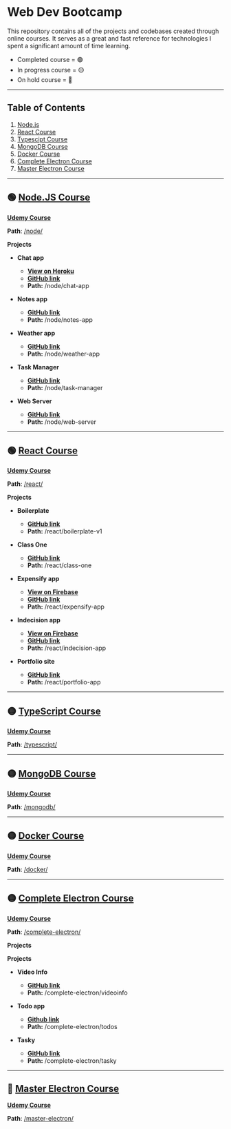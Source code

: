 # Web Dev Bootcamp

This repository contains all of the projects and codebases created through online courses. It serves as a great and fast reference for technologies I spent a significant amount of time learning.

-   Completed course = 🟢
-   In progress course = 🟡
-   On hold course = 🔴

---

## Table of Contents

1.  [Node.js](#user-content--nodejs-course)
1.  [React Course](#user-content--react-course)
1.  [Typescipt Course](#user-content--typescript-course)
1.  [MongoDB Course](#user-content--mongodb-course)
1.  [Docker Course](#user-content--docker-course)
1.  [Complete Electron Course](#user-content--complete-electron-course)
1.  [Master Electron Course](#user-content--master-electron-course)

---

## 🟢 [Node.JS Course](https://github.com/RobbyB97/web-dev-bootcamp/tree/master/node)

**[Udemy Course](https://www.udemy.com/course/the-complete-nodejs-developer-course-2/)**

**Path**: [/node/](https://github.com/RobbyB97/web-dev-bootcamp/tree/master/node)

**Projects**

-   **Chat app**
    -   **[View on Heroku](http://chat-app-robbyb97.herokuapp.com/)**
    -   **[GitHub link](https://github.com/RobbyB97/web-dev-bootcamp/tree/master/node/chat-app)**
    -   **Path:** /node/chat-app

-   **Notes app**
    -   **[GitHub link](https://github.com/RobbyB97/web-dev-bootcamp/tree/master/node/notes-app)**
    -   **Path:** /node/notes-app

-   **Weather app**
    -   **[GitHub link](https://github.com/RobbyB97/web-dev-bootcamp/tree/master/node/weather-app)**
    -   **Path:** /node/weather-app

-   **Task Manager**
    -   **[GitHub link](https://github.com/RobbyB97/web-dev-bootcamp/tree/master/node/task-manager)**
    -   **Path:** /node/task-manager

-   **Web Server**
    -   **[GitHub link](https://github.com/RobbyB97/web-dev-bootcamp/tree/master/node/web-server)**
    -   **Path:** /node/web-server

---

## 🟢 [React Course](https://github.com/RobbyB97/web-dev-bootcamp/tree/master/react)

**[Udemy Course](https://www.udemy.com/course/react-2nd-edition/)**

**Path**: [/react/](https://github.com/RobbyB97/web-dev-bootcamp/tree/master/react)

**Projects**

-   **Boilerplate**
    -   **[GitHub link](https://github.com/RobbyB97/web-dev-bootcamp/tree/master/react/boilerplate-v1)**
    -   **Path:** /react/boilerplate-v1

-   **Class One**
    -   **[GitHub link](https://github.com/RobbyB97/web-dev-bootcamp/tree/master/react/class-one)**
    -   **Path:** /react/class-one

-   **Expensify app**
    -   **[View on Firebase](https://expensify-robbyb97.web.app)**
    -   **[GitHub link](https://github.com/RobbyB97/web-dev-bootcamp/tree/master/react/expensify-app)**
    -   **Path:** /react/expensify-app

-   **Indecision app**
    -   **[View on Firebase](https://indecision-robbyb97.web.app)**
    -   **[GitHub link](https://github.com/RobbyB97/web-dev-bootcamp/tree/master/react/indecision-app)**
    -   **Path:** /react/indecision-app

-   **Portfolio site**
    -   **[GitHub link](https://github.com/RobbyB97/web-dev-bootcamp/tree/master/react/portfolio-site)**
    -   **Path:** /react/portfolio-app

---

## 🟡 [TypeScript Course](https://github.com/RobbyB97/web-dev-bootcamp/tree/master/typescript)

**[Udemy Course](https://www.udemy.com/course/understanding-typescript/)**

**Path**: [/typescript/](https://github.com/RobbyB97/web-dev-bootcamp/tree/master/typescript)

---

## 🟡 [MongoDB Course](https://github.com/RobbyB97/web-dev-bootcamp/tree/master/mongodb)

**[Udemy Course](https://www.udemy.com/course/mongodb-the-complete-developers-guide/)**

**Path**: [/mongodb/](https://github.com/RobbyB97/web-dev-bootcamp/tree/master/mongodb)

---

## 🟡 [Docker Course](https://github.com/RobbyB97/web-dev-bootcamp/tree/master/docker/)

**[Udemy Course](https://www.udemy.com/course/docker-and-kubernetes-the-complete-guide/)**

**Path**: [/docker/](https://github.com/RobbyB97/web-dev-bootcamp/tree/master/docker/)

---

## 🟡 [Complete Electron Course](https://github.com/RobbyB97/web-dev-bootcamp/tree/master/complete-electron)

**[Udemy Course](https://www.udemy.com/course/electron-react-tutorial/)**

**Path**: [/complete-electron/](https://github.com/RobbyB97/web-dev-bootcamp/tree/master/complete-electron)

**Projects**

**Projects**

-   **Video Info**
    -   **[GitHub link](https://github.com/RobbyB97/web-dev-bootcamp/tree/master/complete-electron/videoinfo)**
    -   **Path:** /complete-electron/videoinfo

-   **Todo app**
    -   **[Github link](https://github.com/RobbyB97/web-dev-bootcamp/tree/master/complete-electron/todos)**
    -   **Path:** /complete-electron/todos

-   **Tasky**
    -   **[GitHub link](https://github.com/RobbyB97/web-dev-bootcamp/tree/master/complete-electron/tasky)**
    -   **Path:** /complete-electron/tasky

---

## 🔴 [Master Electron Course](https://github.com/RobbyB97/web-dev-bootcamp/tree/master/master-electron/electron)

**[Udemy Course](https://www.udemy.com/course/master-electron/)**

**Path**: [/master-electron/](https://github.com/RobbyB97/web-dev-bootcamp/tree/master/master-electron/electron)
